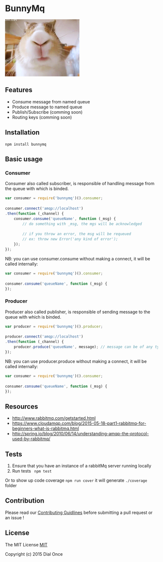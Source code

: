 # BunnyMq  
![mongoat gif](./medias/bunny.gif)

## Features
- Consume message from named queue
- Produce message to named queue
- Publish/Subscribe (comming soon)
- Routing keys (comming soon)

## Installation
```
npm install bunnymq
```

## Basic usage

### Consumer
Consumer also called subscriber, is responsible of handling message from the queue with which is binded.

```javascript
var consumer = require('bunnymq')().consumer;

consumer.connect('amqp://localhost')
.then(function (_channel) {
    consumer.consume('queueName', function (_msg) {
        // do something with _msg, the mgs will be acknowledged
        
        // if you throw an error, the msg will be requeued
        // ex: throw new Error('any kind of error');
    }); 
});
```

NB: you can use consumer.consume without making a connect, it will be called internally:

```javascript
var consumer = require('bunnymq')().consumer;

consumer.consume('queueName', function (_msg) {
});
```


### Producer
Producer also called publisher, is responsible of sending message to the queue with which is binded.

```javascript
var producer = require('bunnymq')().producer;

producer.connect('amqp://localhost')
.then(function (_channel) {
    producer.produce('queueName', message); // message can be of any type 
});
```

NB: you can use producer.produce without making a connect, it will be called internally:

```javascript
var consumer = require('bunnymq')().consumer;

consumer.consume('queueName', function (_msg) {
});
```

## Resources    
 - http://www.rabbitmq.com/getstarted.html
 - https://www.cloudamqp.com/blog/2015-05-18-part1-rabbitmq-for-beginners-what-is-rabbitmq.html
 - http://spring.io/blog/2010/06/14/understanding-amqp-the-protocol-used-by-rabbitmq/


## Tests
1. Ensure that you have an instance of a rabbitMq server running locally
2. Run tests ``` npm test```

Or to show up code coverage ``` npm run cover ```
it will generate ``` ./coverage ``` folder

## Contribution
Please read our [Contributing Guidlines](CONTRIBUTING.md) before submitting a pull request or an issue !

## License
The MIT License [MIT](LICENSE)

Copyright (c) 2015 Dial Once
